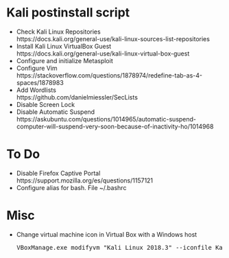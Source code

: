 # Kali postinstall script
<ul>
<li>Check Kali Linux Repositories<br>
https://docs.kali.org/general-use/kali-linux-sources-list-repositories

<li>Install Kali Linux VirtualBox Guest<br>
https://docs.kali.org/general-use/kali-linux-virtual-box-guest

<li>Configure and initialize Metasploit<br>

<li>Configure Vim<br>
https://stackoverflow.com/questions/1878974/redefine-tab-as-4-spaces/1878983

<li>Add Wordlists<br>
https://github.com/danielmiessler/SecLists

<li>Disable Screen Lock</li>
<li>Disable Automatic Suspend</li>
https://askubuntu.com/questions/1014965/automatic-suspend-computer-will-suspend-very-soon-because-of-inactivity-ho/1014968
</ul>


# To Do
<ul>
<li>Disable Firefox Captive Portal<br>
https://support.mozilla.org/es/questions/1157121
<li>Configure alias for bash. File ~/.bashrc</li>
</ul>

# Misc
<ul>
<li>Change virtual machine icon in Virtual Box with a Windows host<br>
  <pre>VBoxManage.exe modifyvm "Kali Linux 2018.3" --iconfile Kali1.png</pre>
</ul>
